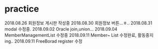 # practice
2018.08.26 회원정보 게시판 작성중
2018.08.30 회원정보 버튼...ㅎ..
2018.08.31 modal 수정중.
2018.09.02 Oracle join,union...
2018.09.04 MemberManagementList 수정중
2018.09.11 Member~ List 수정완료, 활동중지ing..
2018.09.11 FreeBorad register 수정
